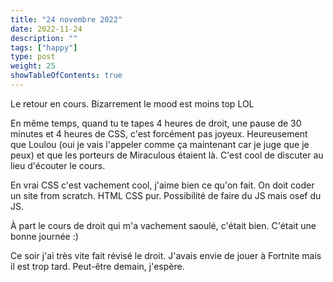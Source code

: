 ```yaml
---
title: "24 novembre 2022"
date: 2022-11-24
description: ""
tags: ["happy"]
type: post
weight: 25
showTableOfContents: true
---
```


Le retour en cours. Bizarrement le mood est moins top LOL

En même temps, quand tu te tapes 4 heures de droit, une pause de 30 minutes et 4 heures de CSS, c'est forcément pas joyeux. Heureusement que Loulou (oui je vais l'appeler comme ça maintenant car je juge que je peux) et que les porteurs de Miraculous étaient là. C'est cool de discuter au lieu d'écouter le cours.

En vrai CSS c'est vachement cool, j'aime bien ce qu'on fait. On doit coder un site from scratch. HTML CSS pur. Possibilité de faire du JS mais osef du JS.

À part le cours de droit qui m'a vachement saoulé, c'était bien. C'était une bonne journée :)

Ce soir j'ai très vite fait révisé le droit. J'avais envie de jouer à Fortnite mais il est trop tard. Peut-être demain, j'espère.